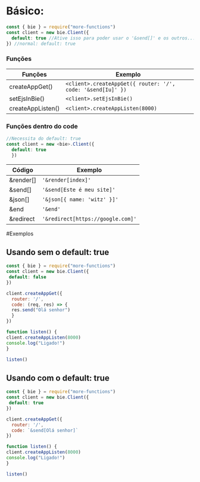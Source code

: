 # Básico:
```js
const { bie } = require("more-functions")
const client = new bie.Client({
  default: true //Ative isso para poder usar o '&send[]' e os outros...
}) //normal: default: true 
```


### Funções 

Funções | Exemplo
--------| -------
createAppGet() | `<client>.createAppGet({ router: '/', code: '&send[Iu]' })`
setEjsInBie() | `<client>.setEjsInBie()`
createAppListen() | `<client>.createAppListen(8000)`

### Funções dentro do code
```js
//Necessita do default: true
const client = new <bie>.Client({
  default: true 
  })
  ````

Código | Exemplo
-------| ---------
&render[] | `'&render[index]'`
&send[] | `'&send[Este é meu site]'`
&json[] | `'&json[{ name: 'witz' }]'`
&end | `'&end'`
&redirect | `'&redirect[https://google.com]'`

#Exemplos

## Usando sem o default: true

```js
const { bie } = require("more-functions")
const client = new bie.Client({
 default: false
})

client.createAppGet({
  router: '/',
  code: (req, res) => {
  res.send("Olá senhor")
  }
})

function listen() {
client.createAppListen(8000)
console.log("Ligado!")
}

listen()
```

## Usando com o default: true

```js
const { bie } = require("more-functions")
const client = new bie.Client({
 default: true
})

client.createAppGet({
  router: '/',
  code: `&send[Olá senhor]`
})

function listen() {
client.createAppListen(8000)
console.log("Ligado!")
}

listen()
```
